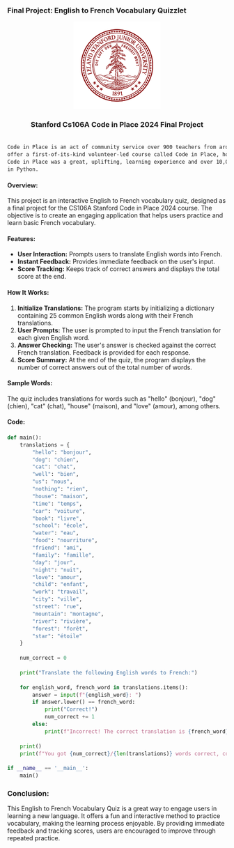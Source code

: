 ### Final Project: English to French Vocabulary Quizzlet

<!-- # Code-In-Place-By-Stanford-University

Code In Place 2024 Final Project -->

<p align="center">
  <a href="https://codeinplace.stanford.edu">
    <img width="200px" src="https://github.com/xiaowuc2/xiaowuc2/blob/master/source/82601797.png" alt="Logo">
  </a>
  <h3 align="center"> Stanford Cs106A Code in Place 2024 Final Project</h3>  
  <p align="center">
  </p>
</p>

```diff

Code in Place is an act of community service over 900 teachers from around the world came together to 
offer a first-of-its-kind volunteer-led course called Code in Place, hosted by Stanford University. 
Code in Place was a great, uplifting, learning experience and over 10,000 students learned how to code 
in Python.

```

#### Overview:
This project is an interactive English to French vocabulary quiz, designed as a final project for the CS106A Stanford Code in Place 2024 course. The objective is to create an engaging application that helps users practice and learn basic French vocabulary. 

#### Features:
- **User Interaction:** Prompts users to translate English words into French.
- **Instant Feedback:** Provides immediate feedback on the user's input.
- **Score Tracking:** Keeps track of correct answers and displays the total score at the end.

#### How It Works:
1. **Initialize Translations:** The program starts by initializing a dictionary containing 25 common English words along with their French translations.
2. **User Prompts:** The user is prompted to input the French translation for each given English word.
3. **Answer Checking:** The user's answer is checked against the correct French translation. Feedback is provided for each response.
4. **Score Summary:** At the end of the quiz, the program displays the number of correct answers out of the total number of words.

#### Sample Words:
The quiz includes translations for words such as "hello" (bonjour), "dog" (chien), "cat" (chat), "house" (maison), and "love" (amour), among others.

#### Code:
```python
def main():
    translations = {
        "hello": "bonjour",
        "dog": "chien",
        "cat": "chat",
        "well": "bien",
        "us": "nous",
        "nothing": "rien",
        "house": "maison",
        "time": "temps",
        "car": "voiture",
        "book": "livre",
        "school": "école",
        "water": "eau",
        "food": "nourriture",
        "friend": "ami",
        "family": "famille",
        "day": "jour",
        "night": "nuit",
        "love": "amour",
        "child": "enfant",
        "work": "travail",
        "city": "ville",
        "street": "rue",
        "mountain": "montagne",
        "river": "rivière",
        "forest": "forêt",
        "star": "étoile"
    }
    
    num_correct = 0
    
    print("Translate the following English words to French:")
    
    for english_word, french_word in translations.items():
        answer = input(f"{english_word}: ")
        if answer.lower() == french_word:
            print("Correct!")
            num_correct += 1
        else:
            print(f"Incorrect! The correct translation is {french_word}.")
    
    print()
    print(f"You got {num_correct}/{len(translations)} words correct, come study again soon!")

if __name__ == '__main__':
    main()
```


### Conclusion:
This English to French Vocabulary Quiz is a great way to engage users in learning a new language. It offers a fun and interactive method to practice vocabulary, making the learning process enjoyable. By providing immediate feedback and tracking scores, users are encouraged to improve through repeated practice.
